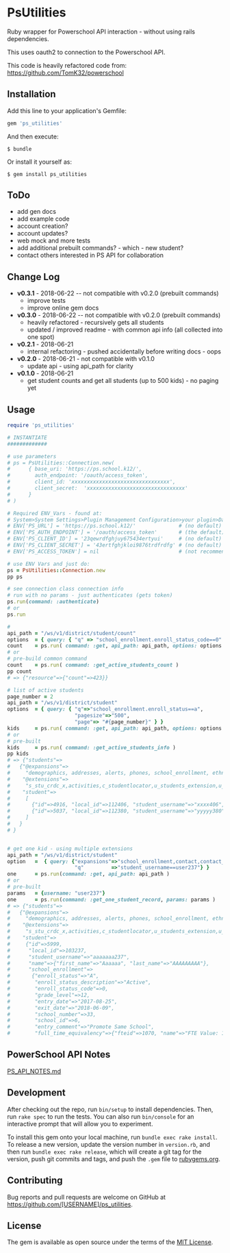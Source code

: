 # PsUtilities

Ruby wrapper for Powerschool API interaction - without using rails dependencies.

This uses oauth2 to connection to the Powerschool API.

This code is heavily refactored code from: https://github.com/TomK32/powerschool

## Installation

Add this line to your application's Gemfile:

```ruby
gem 'ps_utilities'
```

And then execute:

    $ bundle

Or install it yourself as:

    $ gem install ps_utilities

## ToDo

- add gen docs
- add example code
- account creation?
- account updates?
- web mock and more tests
- add additional prebuilt commands? - which - new student?
- contact others interested in PS API for collaboration

## Change Log

* **v0.3.1** - 2018-06-22 -- not compatible with v0.2.0 (prebuilt commands)
  - improve tests
  - improve online gem docs
* **v0.3.0** - 2018-06-22 -- not compatible with v0.2.0 (prebuilt commands)
  - heavily refactored - recursively gets all students
  - updated / improved readme - with common api info (all collected into one spot)
* **v0.2.1** - 2018-06-21
  - internal refactoring - pushed accidentally before writing docs - oops
* **v0.2.0** - 2018-06-21 - not compatible with v0.1.0
  - update api - using api_path for clarity
* **v0.1.0** - 2018-06-21
  - get student counts and get all students (up to 500 kids) - no paging yet

## Usage

```ruby
require 'ps_utilities'

# INSTANTIATE
#############

# use parameters
# ps = PsUtilities::Connection.new(
#      { base_uri: 'https://ps.school.k12/',
#        auth_endpoint: '/oauth/access_token',
#        client_id: 'xxxxxxxxxxxxxxxxxxxxxxxxxxxxxxxx',
#        client_secret:  'xxxxxxxxxxxxxxxxxxxxxxxxxxxxxxxx'
#      }
# )

# Required ENV_Vars - found at:
# System>System Settings>Plugin Management Configuration>your plugin>Data_Provider_Configuration
# ENV['PS_URL'] = 'https://ps.school.k12/'              # (no default)
# ENV['PS_AUTH_ENDPOINT'] = '/oauth/access_token'       # (the default)
# ENV['PS_CLIENT_ID'] = '23qewrdfghjuy675434ertyui'     # (no default)
# ENV['PS_CLIENT_SECRET'] = '43ertfghjkloi9876trdfrdfg' # (no default)
# ENV['PS_ACCESS_TOKEN'] = nil                          # (not recommended)

# use ENV Vars and just do:
ps = PsUtilities::Connection.new
pp ps

# see connection class connection info
# run with no params - just authenticates (gets token)
ps.run(command: :authenticate)
# or
ps.run

#
api_path = "/ws/v1/district/student/count"
options  = { query: { "q" => "school_enrollment.enroll_status_code==0" } }
count    = ps.run( command: :get, api_path: api_path, options: options )
# or
# pre-build common command
count    = ps.run( command: :get_active_students_count )
pp count
# => {"resource"=>{"count"=>423}}

# list of active students
page_number = 2
api_path = "/ws/v1/district/student"
options  = { query: { "q"=>"school_enrollment.enroll_status==a",
                      "pagesize"=>"500",
                      "page"=> "#{page_number}" } }
kids     = ps.run( command: :get, api_path: api_path, options: options )
# or
# pre-built
kids     = ps.run( command: :get_active_students_info )
pp kids
# => {"students"=>
#   {"@expansions"=>
#     "demographics, addresses, alerts, phones, school_enrollment, ethnicity_race, contact, contact_info, initial_enrollment, schedule_setup, fees, lunch",
#    "@extensions"=>
#     "s_stu_crdc_x,activities,c_studentlocator,u_students_extension,u_studentsuserfields,s_stu_ncea_x,s_stu_edfi_x,studentcorefields",
#    "student"=>
#     [
#       {"id"=>4916, "local_id"=>112406, "student_username"=>"xxxx406", "name"=>{"first_name"=>"Xxxxxx", "last_name"=>"xxxxx"}},
#       {"id"=>5037, "local_id"=>112380, "student_username"=>"yyyyy380", "name"=>{"first_name"=>"Yyyyyy", "last_name"=>"YYYYY"}},
#     ]
#   }
# }


# get one kid - using multiple extensions
api_path = "/ws/v1/district/student"
option   =  { query: {"expansions"=>"school_enrollment,contact,contact_info",
                      "q"         =>"student_username==user237"} }
one      = ps.run(command: :get, api_path: api_path )
# or
# pre-built
params   = {username: "user237"}
one      = ps.run(command: :get_one_student_record, params: params )
# => {"students"=>
#   {"@expansions"=>
#     "demographics, addresses, alerts, phones, school_enrollment, ethnicity_race, contact, contact_info, initial_enrollment, schedule_setup, fees, lunch",
#    "@extensions"=>
#     "s_stu_crdc_x,activities,c_studentlocator,u_students_extension,u_studentsuserfields,s_stu_ncea_x,s_stu_edfi_x,studentcorefields",
#    "student"=>
#     {"id"=>5999,
#      "local_id"=>103237,
#      "student_username"=>"aaaaaaa237",
#      "name"=>{"first_name"=>"Aaaaaa", "last_name"=>"AAAAAAAAA"},
#      "school_enrollment"=>
#       {"enroll_status"=>"A",
#        "enroll_status_description"=>"Active",
#        "enroll_status_code"=>0,
#        "grade_level"=>12,
#        "entry_date"=>"2017-08-25",
#        "exit_date"=>"2018-06-09",
#        "school_number"=>33,
#        "school_id"=>6,
#        "entry_comment"=>"Promote Same School",
#        "full_time_equivalency"=>{"fteid"=>1070, "name"=>"FTE Value: 1"}}}}}

```

## PowerSchool API Notes
[PS_API_NOTES.md](PS_API_NOTES.md)


## Development

After checking out the repo, run `bin/setup` to install dependencies. Then, run `rake spec` to run the tests. You can also run `bin/console` for an interactive prompt that will allow you to experiment.

To install this gem onto your local machine, run `bundle exec rake install`. To release a new version, update the version number in `version.rb`, and then run `bundle exec rake release`, which will create a git tag for the version, push git commits and tags, and push the `.gem` file to [rubygems.org](https://rubygems.org).

## Contributing

Bug reports and pull requests are welcome on GitHub at https://github.com/[USERNAME]/ps_utilities.

## License

The gem is available as open source under the terms of the [MIT License](https://opensource.org/licenses/MIT).
